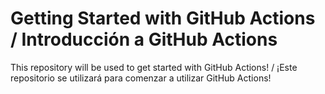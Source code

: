 # Getting Started with GitHub Actions / Introducción a GitHub Actions

This repository will be used to get started with GitHub Actions! / ¡Este repositorio se utilizará para comenzar a utilizar GitHub Actions!
